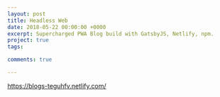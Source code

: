 ```yaml
---
layout: post
title: Headless Web
date: 2018-05-22 00:00:00 +0000
excerpt: Supercharged PWA Blog build with GatsbyJS, Netlify, npm.
project: true
tags:

comments: true

---
```


https://blogs-teguhfv.netlify.com/